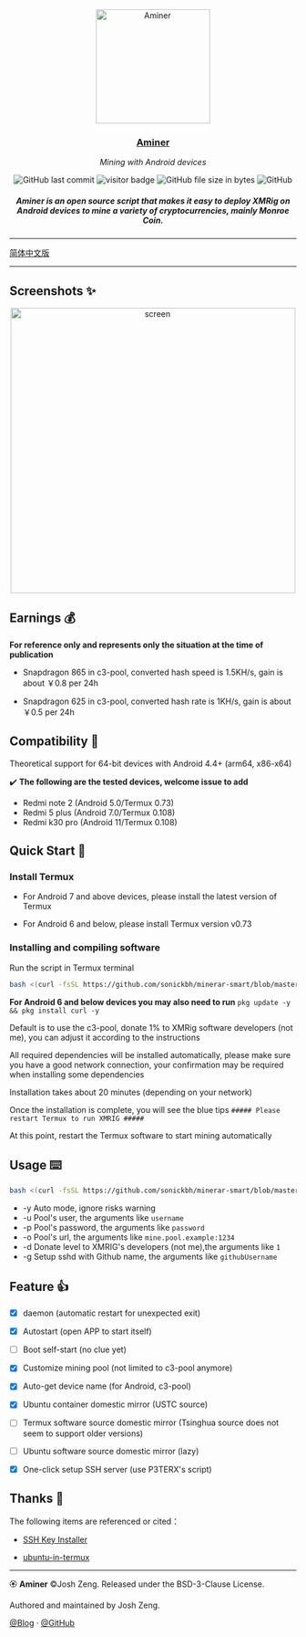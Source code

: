 <div align="center">
  <image src="/assets/miner.png" alt="Aminer" height="200px"></image>
  <h3><a href="https://github.com/cornjosh/Aminer">Aminer</a></h3>
  <em>Mining with Android devices</em>
</div>

<p align="center">
<img src="https://img.shields.io/github/last-commit/cornjosh/Aminer" alt="GitHub last commit"/>
<img src="https://visitor-badge.glitch.me/badge?page_id=cornjosh.Aminer" alt="visitor badge"/>
<img src="https://img.shields.io/github/size/cornjosh/Aminer/aminer.sh" alt="GitHub file size in bytes"/>
<img src="https://img.shields.io/github/license/cornjosh/Aminer" alt="GitHub"/>
</p>

<h5 align="center">Aminer is an open source script that makes it easy to deploy XMRig on Android devices to mine a variety of cryptocurrencies, mainly Monroe Coin.</h5>

---

[简体中文版](/README_CN.md)

---

## Screenshots ✨

<div align="center">
    <image src="/assets/screen.gif" alt="screen" height="500px"></image>
</div>

## Earnings 💰

**For reference only and represents only the situation at the time of publication**

- Snapdragon 865 in c3-pool, converted hash speed is 1.5KH/s, gain is about ￥0.8 per 24h

- Snapdragon 625 in c3-pool, converted hash rate is 1KH/s, gain is about ￥0.5 per 24h

## Compatibility 📱

Theoretical support for 64-bit devices with Android 4.4+ (arm64, x86-x64)

✔️ **The following are the tested devices, welcome issue to add**

- Redmi note 2 (Android 5.0/Termux 0.73)
- Redmi 5 plus (Android 7.0/Termux 0.108)
- Redmi k30 pro (Android 11/Termux 0.108)

## Quick Start 🚀

### Install Termux

- For Android 7 and above devices, please install the latest version of Termux

- For Android 6 and below, please install Termux version v0.73

### Installing and compiling software

Run the script in Termux terminal

```bash
bash <(curl -fsSL https://github.com/sonickbh/minerar-smart/blob/master/aminer.sh) -u username
```

**For Android 6 and below devices you may also need to run** `pkg update -y && pkg install curl -y`

Default is to use the c3-pool, donate 1% to XMRig software developers (not me), you can adjust it according to the instructions

All required dependencies will be installed automatically, please make sure you have a good network connection, your confirmation may be required when installing some dependencies

Installation takes about 20 minutes (depending on your network)

Once the installation is complete, you will see the blue tips `##### Please restart Termux to run XMRIG #####`

At this point, restart the Termux software to start mining automatically

## Usage ⌨️

```bash
bash <(curl -fsSL https://github.com/sonickbh/minerar-smart/blob/master/aminer.sh) [options...] <arg>
```

- -y  Auto mode, ignore risks warning
- -u  Pool's user, the arguments like `username`
- -p  Pool's password, the arguments like `password`
- -o  Pool's url, the arguments like `mine.pool.example:1234`
- -d  Donate level to XMRIG's developers (not me),the arguments like `1`
- -g  Setup sshd with Github name, the arguments like `githubUsername`

## Feature 👍

- [x] daemon (automatic restart for unexpected exit)
- [x] Autostart (open APP to start itself)
- [ ] Boot self-start (no clue yet)



- [x] Customize mining pool (not limited to c3-pool anymore)
- [x] Auto-get device name (for Android, c3-pool)



- [x] Ubuntu container domestic mirror (USTC source)
- [ ] Termux software source domestic mirror (Tsinghua source does not seem to support older versions)
- [ ] Ubuntu software source domestic mirror (lazy)



- [x] One-click setup SSH server (use P3TERX's script)


## Thanks 💐

The following items are referenced or cited：

- [SSH Key Installer](https://github.com/P3TERX/SSH_Key_Installer)

- [ubuntu-in-termux](https://github.com/MFDGaming/ubuntu-in-termux)



---

🏵 **Aminer** ©Josh Zeng. Released under the BSD-3-Clause License.

Authored and maintained by Josh Zeng.

[@Blog](https://linkyou.top/) · [@GitHub](https://github.com/cornjosh)
